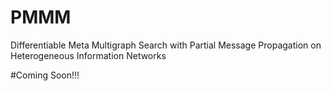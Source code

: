 # PMMM
Differentiable Meta Multigraph Search with Partial Message Propagation on Heterogeneous Information Networks

#Coming Soon!!!
